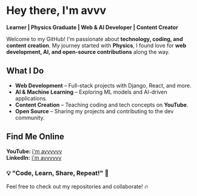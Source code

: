 # Hey there, I'm avvv  

 **Learner | Physics Graduate | Web & AI Developer | Content Creator**  

Welcome to my GitHub! I'm passionate about **technology, coding, and content creation**. My journey started with **Physics**, I found love for **web development, AI, and open-source contributions** along the way.  

## **What I Do**  
- **Web Development** – Full-stack projects with Django, React, and more.  
- **AI & Machine Learning** – Exploring ML models and AI-driven applications.  
- **Content Creation** – Teaching coding and tech concepts on **YouTube**.  
- **Open Source** – Sharing my projects and contributing to the dev community.  

## **Find Me Online**  
  **YouTube:** [i'm avvvvvv](https://www.youtube.com/channel/UCH_3dW9zdd-8Aio3ePKj3KA)  
  **LinkedIn:** [i'm avvvvvv](https://www.linkedin.com/in/abhinandan-mandal-9252a0211/)  

### 💡 "Code, Learn, Share, Repeat!" 🚀  
Feel free to check out my repositories and collaborate! 🔥  


<!---
abhinandan2540/abhinandan2540 is a ✨ special ✨ repository because its `README.md` (this file) appears on your GitHub profile.
You can click the Preview link to take a look at your changes.
--->
